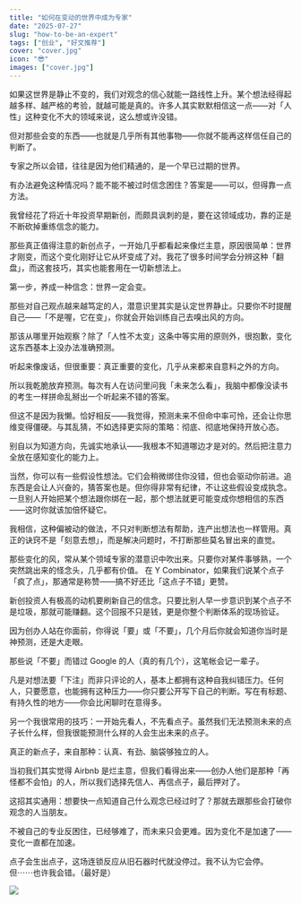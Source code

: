 ```yaml
---
title: "如何在变动的世界中成为专家"
date: "2025-07-27"
slug: "how-to-be-an-expert"
tags: ["创业", "好文推荐"]
cover: "cover.jpg"
icon: "😎"
images: ["cover.jpg"]
---
```

如果这世界是静止不变的，我们对观念的信心就能一路线性上升。某个想法经得起越多样、越严格的考验，就越可能是真的。许多人其实默默相信这一点——对「人性」这种变化不大的领域来说，这么想或许没错。



但对那些会变的东西——也就是几乎所有其他事物——你就不能再这样信任自己的判断了。



专家之所以会错，往往是因为他们精通的，是一个早已过期的世界。



有办法避免这种情况吗？能不能不被过时信念困住？答案是——可以，但得靠一点方法。



我曾经花了将近十年投资早期新创，而颇具讽刺的是，要在这领域成功，靠的正是不断砍掉重练信念的能力。



那些真正值得注意的新创点子，一开始几乎都看起来像烂主意，原因很简单：世界才刚变，而这个变化刚好让它从坏变成了对。我花了很多时间学会分辨这种「翻盘」，而这套技巧，其实也能套用在一切新想法上。



第一步，养成一种信念：世界一定会变。



那些对自己观点越来越笃定的人，潜意识里其实是认定世界静止。只要你不时提醒自己——「不是喔，它在变」，你就会开始训练自己去嗅出风的方向。



那该从哪里开始观察？除了「人性不太变」这条中等实用的原则外，很抱歉，变化这东西基本上没办法准确预测。



听起来像废话，但很重要：真正重要的变化，几乎从来都来自意料之外的方向。



所以我乾脆放弃预测。每次有人在访问里问我「未来怎么看」，我脑中都像没读书的考生一样拼命乱掰出一个听起来不错的答案。



但这不是因为我懒。恰好相反——我觉得，预测未来不但命中率可怜，还会让你思维变得僵硬。与其乱猜，不如选择更实际的策略：彻底、彻底地保持开放心态。



别自以为知道方向，先诚实地承认——我根本不知道哪边才是对的。然后把注意力全放在感知变化的能力上。



当然，你可以有一些假设性想法。它们会稍微绑住你没错，但也会驱动你前进。追东西是会让人兴奋的，猜答案也是。但你得非常有纪律，不让这些假设变成执念。
一旦别人开始把某个想法跟你绑在一起，那个想法就更可能变成你想相信的东西——这时你就该加倍怀疑它。



我相信，这种偏被动的做法，不只对判断想法有帮助，连产出想法也一样管用。真正的诀窍不是「刻意去想」，而是解决问题时，不打断那些莫名冒出来的直觉。



那些变化的风，常从某个领域专家的潜意识中吹出来。只要你对某件事够熟，一个突然跳出来的怪念头，几乎都有价值。
在 Y Combinator，如果我们说某个点子「疯了点」，那通常是称赞——搞不好还比「这点子不错」更赞。



新创投资人有极高的动机要刷新自己的信念。只要比别人早一步意识到某个点子不是垃圾，那就可能赚翻。这个回报不只是钱，更是你整个判断体系的现场验证。



因为创办人站在你面前，你得说「要」或「不要」，几个月后你就会知道你当时是神预测，还是大走眼。



那些说「不要」而错过 Google 的人（真的有几个），这笔帐会记一辈子。



凡是对想法要「下注」而非只评论的人，基本上都拥有这种自我纠错压力。任何人，只要愿意，也能拥有这种压力——你只要公开写下自己的判断。写在有标题、有持久性的地方——你会比闲聊时在意得多。



另一个我很常用的技巧：一开始先看人，不先看点子。虽然我们无法预测未来的点子长什么样，但我很能预测什么样的人会生出未来的点子。



真正的新点子，来自那种：认真、有劲、脑袋够独立的人。



当初我们其实觉得 Airbnb 是烂主意，但我们看得出来——创办人他们是那种「再怪都不会怕」的人，所以我们选择先信人、再信点子，最后押对了。



这招其实通用：想要快一点知道自己什么观念已经过时了？那就去跟那些会打破你观念的人当朋友。



不被自己的专业反困住，已经够难了，而未来只会更难。因为变化不是加速了——变化一直都在加速。



点子会生出点子，这场连锁反应从旧石器时代就没停过。我不认为它会停。
但⋯⋯也许我会错。（最好是）




![](https://prod-files-secure.s3.us-west-2.amazonaws.com/112d0858-5090-4d34-a606-b75eb8d65fd2/46476355-9cf3-4e99-9b7a-3531bc426380/1000202064.png?X-Amz-Algorithm=AWS4-HMAC-SHA256&X-Amz-Content-Sha256=UNSIGNED-PAYLOAD&X-Amz-Credential=ASIAZI2LB4664CJEASTV%2F20250823%2Fus-west-2%2Fs3%2Faws4_request&X-Amz-Date=20250823T214308Z&X-Amz-Expires=3600&X-Amz-Security-Token=IQoJb3JpZ2luX2VjEN7%2F%2F%2F%2F%2F%2F%2F%2F%2F%2FwEaCXVzLXdlc3QtMiJIMEYCIQD499RPjpNUpBTGmG0RVj7bGnmascTK5ZG%2FtC0HNQOgOwIhANoQXwgFo3bgKr6lkJPaTUAKscYXPbh0eSbvjQVqjkRwKv8DCDcQABoMNjM3NDIzMTgzODA1IgzX4A3ysPW2J34xknIq3AMLqfMKMlh3LjYeHRfWXDzCfJ%2B4sxwPQoJhmDfn8kd6LbsaxjR0HO5tuPwQZNpwVF%2FDkwwTlipHNVSQtNiisB9aSibEecPK6nOLdXq1kWIb%2BLOtE18vgRHJGG1JP1GR4GI2j5icuITb2WB0B95nd5YvpKHPE3pK7WCP1E9tgdDiJpd46z7ZuEc5%2BV5yedfkBGt7JFvZQmGJx%2BqpZk1wuSAhbaUSLpG3I%2F%2BfeOlhRwvdBv7p%2BWkFRrhSvBl39ZSs0X3YiNBXKsKzmaM6jcFTamHAzV6bNDPSWbvIZNuxcB1EtKwbGB3qHTTMW%2Fy2phSmJRM20dRI2eOtXpvRvLqaue2V2dtwahS5MgY74dvlRdwc6%2Fk%2FL%2FewjnbDnjTVqrjex7mX9aIbS0H0GtR5CJdcpwZfit4tN2eu3G5fQsLtF8OoLOlAJ8TLhB4%2BHo%2FHqd9cCRW8E79D3YEMA0h1Aajvhd5bfBUm35ba83jDesDpvWf30IWB0Ct3ceEEDjxEHHwEoVYy2WyvR7LECrf%2FzQcHyhT6IJeNsupWLHnRohuk1He%2BSKY%2Bot84NRnvpjjkm5Xrk8ef4RZjpZ4oqGR6aBrb9yvPtBizctyygNATCP6g0%2BroyKrMNYt5tprhS2%2F8pzCk5qjFBjqkAaQGUEQ%2B8Xsy5P8nkkWLWATfeJ91PphrsnD6lTx19RcV0QBbdJzyaCluGKgIEhc1KUufWnx0a%2B1vwSepv6Xb%2FDUN2A4fespeC9klssdK3U2rHML6ShzwfeF8FQYYcJXI2ZrqtHYruvRPlTOuIU%2B6waF2Q397krDPTJYSoj%2FbpLPjx7AvBvIY5TwKDthlWi3XEGHwz0K7B9QFXhuq2LZZ1tz45LWs&X-Amz-Signature=86a13b65362a50cdaba2d5e52ca154b9de3d7a81073120fd985cf666aa46b657&X-Amz-SignedHeaders=host&x-amz-checksum-mode=ENABLED&x-id=GetObject)

